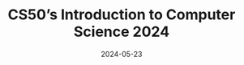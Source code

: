---
title: CS50’s Introduction to Computer Science 2024
url: https://cs50.harvard.edu/certificates/8cb0f5a4-4107-4df6-8abc-cfab3a437367
organization: CS50
date: 2024-05-23
---